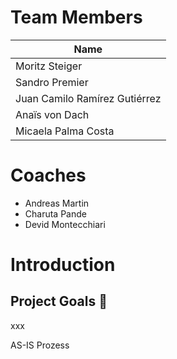 # Team Members
| Name |
| ------------- |
| Moritz Steiger | 
| Sandro Premier | 
| Juan Camilo Ramírez Gutiérrez | 
| Anaïs von Dach | 
| Micaela Palma Costa | 

# Coaches
- Andreas Martin
- Charuta Pande
- Devid Montecchiari

 # Introduction
 
 ## Project Goals :checkered_flag:
 xxx

 AS-IS Prozess
